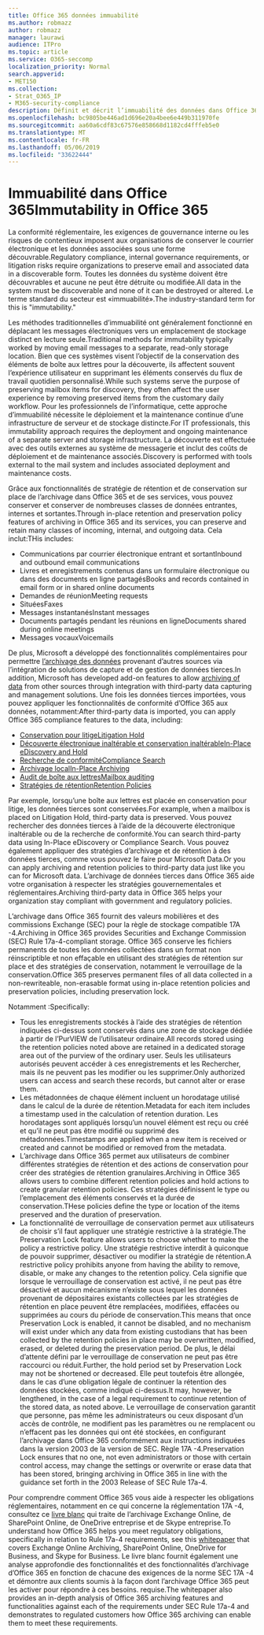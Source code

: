 ```yaml
---
title: Office 365 données immuabilité
ms.author: robmazz
author: robmazz
manager: laurawi
audience: ITPro
ms.topic: article
ms.service: O365-seccomp
localization_priority: Normal
search.appverid:
- MET150
ms.collection:
- Strat_O365_IP
- M365-security-compliance
description: Définit et décrit l’immuabilité des données dans Office 365.
ms.openlocfilehash: bc9805be446ad1d696e20a4bee6e449b311970fe
ms.sourcegitcommit: aa60a6cdf83c67576e858668d1182cd4fffeb5e0
ms.translationtype: MT
ms.contentlocale: fr-FR
ms.lasthandoff: 05/06/2019
ms.locfileid: "33622444"
---
```

# <a name="immutability-in-office-365"></a><span data-ttu-id="827fa-103">Immuabilité dans Office 365</span><span class="sxs-lookup"><span data-stu-id="827fa-103">Immutability in Office 365</span></span>

<span data-ttu-id="827fa-104">La conformité réglementaire, les exigences de gouvernance interne ou les risques de contentieux imposent aux organisations de conserver le courrier électronique et les données associées sous une forme découvrable.</span><span class="sxs-lookup"><span data-stu-id="827fa-104">Regulatory compliance, internal governance requirements, or litigation risks require organizations to preserve email and associated data in a discoverable form.</span></span> <span data-ttu-id="827fa-105">Toutes les données du système doivent être découvrables et aucune ne peut être détruite ou modifiée.</span><span class="sxs-lookup"><span data-stu-id="827fa-105">All data in the system must be discoverable and none of it can be destroyed or altered.</span></span> <span data-ttu-id="827fa-106">Le terme standard du secteur est «immuabilité».</span><span class="sxs-lookup"><span data-stu-id="827fa-106">The industry-standard term for this is "immutability."</span></span>

<span data-ttu-id="827fa-107">Les méthodes traditionnelles d’immuabilité ont généralement fonctionné en déplacant les messages électroniques vers un emplacement de stockage distinct en lecture seule.</span><span class="sxs-lookup"><span data-stu-id="827fa-107">Traditional methods for immutability typically worked by moving email messages to a separate, read-only storage location.</span></span> <span data-ttu-id="827fa-108">Bien que ces systèmes visent l’objectif de la conservation des éléments de boîte aux lettres pour la découverte, ils affectent souvent l’expérience utilisateur en supprimant les éléments conservés du flux de travail quotidien personnalisé.</span><span class="sxs-lookup"><span data-stu-id="827fa-108">While such systems serve the purpose of preserving mailbox items for discovery, they often affect the user experience by removing preserved items from the customary daily workflow.</span></span> <span data-ttu-id="827fa-109">Pour les professionnels de l’informatique, cette approche d’immuabilité nécessite le déploiement et la maintenance continue d’une infrastructure de serveur et de stockage distincte.</span><span class="sxs-lookup"><span data-stu-id="827fa-109">For IT professionals, this immutability approach requires the deployment and ongoing maintenance of a separate server and storage infrastructure.</span></span> <span data-ttu-id="827fa-110">La découverte est effectuée avec des outils externes au système de messagerie et inclut des coûts de déploiement et de maintenance associés.</span><span class="sxs-lookup"><span data-stu-id="827fa-110">Discovery is performed with tools external to the mail system and includes associated deployment and maintenance costs.</span></span>

<span data-ttu-id="827fa-111">Grâce aux fonctionnalités de stratégie de rétention et de conservation sur place de l’archivage dans Office 365 et de ses services, vous pouvez conserver et conserver de nombreuses classes de données entrantes, internes et sortantes.</span><span class="sxs-lookup"><span data-stu-id="827fa-111">Through in-place retention and preservation policy features of archiving in Office 365 and its services, you can preserve and retain many classes of incoming, internal, and outgoing data.</span></span> <span data-ttu-id="827fa-112">Cela inclut:</span><span class="sxs-lookup"><span data-stu-id="827fa-112">THis includes:</span></span>

- <span data-ttu-id="827fa-113">Communications par courrier électronique entrant et sortant</span><span class="sxs-lookup"><span data-stu-id="827fa-113">Inbound and outbound email communications</span></span>
- <span data-ttu-id="827fa-114">Livres et enregistrements contenus dans un formulaire électronique ou dans des documents en ligne partagés</span><span class="sxs-lookup"><span data-stu-id="827fa-114">Books and records contained in email form or in shared online documents</span></span>
- <span data-ttu-id="827fa-115">Demandes de réunion</span><span class="sxs-lookup"><span data-stu-id="827fa-115">Meeting requests</span></span>
- <span data-ttu-id="827fa-116">Situées</span><span class="sxs-lookup"><span data-stu-id="827fa-116">Faxes</span></span>
- <span data-ttu-id="827fa-117">Messages instantanés</span><span class="sxs-lookup"><span data-stu-id="827fa-117">Instant messages</span></span>
- <span data-ttu-id="827fa-118">Documents partagés pendant les réunions en ligne</span><span class="sxs-lookup"><span data-stu-id="827fa-118">Documents shared during online meetings</span></span>
- <span data-ttu-id="827fa-119">Messages vocaux</span><span class="sxs-lookup"><span data-stu-id="827fa-119">Voicemails</span></span>

<span data-ttu-id="827fa-120">De plus, Microsoft a développé des fonctionnalités complémentaires pour permettre [l’archivage des données](https://support.office.com/article/Archiving-third-party-data-in-Office-365-0ce338d5-3666-4a18-86ab-c6910ff408cc) provenant d’autres sources via l’intégration de solutions de capture et de gestion de données tierces.</span><span class="sxs-lookup"><span data-stu-id="827fa-120">In addition, Microsoft has developed add-on features to allow [archiving of data](https://support.office.com/article/Archiving-third-party-data-in-Office-365-0ce338d5-3666-4a18-86ab-c6910ff408cc) from other sources through integration with third-party data capturing and management solutions.</span></span> <span data-ttu-id="827fa-121">Une fois les données tierces importées, vous pouvez appliquer les fonctionnalités de conformité d’Office 365 aux données, notamment:</span><span class="sxs-lookup"><span data-stu-id="827fa-121">After third-party data is imported, you can apply Office 365 compliance features to the data, including:</span></span>

- [<span data-ttu-id="827fa-122">Conservation pour litige</span><span class="sxs-lookup"><span data-stu-id="827fa-122">Litigation Hold</span></span>](create-a-litigation-hold.md)
- [<span data-ttu-id="827fa-123">Découverte électronique inaltérable et conservation inaltérable</span><span class="sxs-lookup"><span data-stu-id="827fa-123">In-Place eDiscovery and Hold</span></span>](manage-legal-investigations.md)
- [<span data-ttu-id="827fa-124">Recherche de conformité</span><span class="sxs-lookup"><span data-stu-id="827fa-124">Compliance Search</span></span>](search-for-content.md)
- [<span data-ttu-id="827fa-125">Archivage local</span><span class="sxs-lookup"><span data-stu-id="827fa-125">In-Place Archiving</span></span>](enable-archive-mailboxes.md)
- [<span data-ttu-id="827fa-126">Audit de boîte aux lettres</span><span class="sxs-lookup"><span data-stu-id="827fa-126">Mailbox auditing</span></span>](enable-mailbox-auditing.md)
- [<span data-ttu-id="827fa-127">Stratégies de rétention</span><span class="sxs-lookup"><span data-stu-id="827fa-127">Retention Policies</span></span>](retention-policies.md)

<span data-ttu-id="827fa-128">Par exemple, lorsqu’une boîte aux lettres est placée en conservation pour litige, les données tierces sont conservées.</span><span class="sxs-lookup"><span data-stu-id="827fa-128">For example, when a mailbox is placed on Litigation Hold, third-party data is preserved.</span></span> <span data-ttu-id="827fa-129">Vous pouvez rechercher des données tierces à l’aide de la découverte électronique inaltérable ou de la recherche de conformité.</span><span class="sxs-lookup"><span data-stu-id="827fa-129">You can search third-party data using In-Place eDiscovery or Compliance Search.</span></span> <span data-ttu-id="827fa-130">Vous pouvez également appliquer des stratégies d’archivage et de rétention à des données tierces, comme vous pouvez le faire pour Microsoft Data.</span><span class="sxs-lookup"><span data-stu-id="827fa-130">Or you can apply archiving and retention policies to third-party data just like you can for Microsoft data.</span></span> <span data-ttu-id="827fa-131">L’archivage de données tierces dans Office 365 aide votre organisation à respecter les stratégies gouvernementales et réglementaires.</span><span class="sxs-lookup"><span data-stu-id="827fa-131">Archiving third-party data in Office 365 helps your organization stay compliant with government and regulatory policies.</span></span>

<span data-ttu-id="827fa-132">L’archivage dans Office 365 fournit des valeurs mobilières et des commissions Exchange (SEC) pour la règle de stockage compatible 17A -4.</span><span class="sxs-lookup"><span data-stu-id="827fa-132">Archiving in Office 365 provides Securities and Exchange Commission (SEC) Rule 17a-4-compliant storage.</span></span> <span data-ttu-id="827fa-133">Office 365 conserve les fichiers permanents de toutes les données collectées dans un format non réinscriptible et non effaçable en utilisant des stratégies de rétention sur place et des stratégies de conservation, notamment le verrouillage de la conservation.</span><span class="sxs-lookup"><span data-stu-id="827fa-133">Office 365 preserves permanent files of all data collected in a non-rewriteable, non-erasable format using in-place retention policies and preservation policies, including preservation lock.</span></span>

<span data-ttu-id="827fa-134">Notamment :</span><span class="sxs-lookup"><span data-stu-id="827fa-134">Specifically:</span></span>

- <span data-ttu-id="827fa-135">Tous les enregistrements stockés à l’aide des stratégies de rétention indiquées ci-dessus sont conservés dans une zone de stockage dédiée à partir de l’PurVIEW de l’utilisateur ordinaire.</span><span class="sxs-lookup"><span data-stu-id="827fa-135">All records stored using the retention policies noted above are retained in a dedicated storage area out of the purview of the ordinary user.</span></span> <span data-ttu-id="827fa-136">Seuls les utilisateurs autorisés peuvent accéder à ces enregistrements et les Rechercher, mais ils ne peuvent pas les modifier ou les supprimer.</span><span class="sxs-lookup"><span data-stu-id="827fa-136">Only authorized users can access and search these records, but cannot alter or erase them.</span></span>
- <span data-ttu-id="827fa-137">Les métadonnées de chaque élément incluent un horodatage utilisé dans le calcul de la durée de rétention.</span><span class="sxs-lookup"><span data-stu-id="827fa-137">Metadata for each item includes a timestamp used in the calculation of retention duration.</span></span> <span data-ttu-id="827fa-138">Les horodatages sont appliqués lorsqu’un nouvel élément est reçu ou créé et qu’il ne peut pas être modifié ou supprimé des métadonnées.</span><span class="sxs-lookup"><span data-stu-id="827fa-138">Timestamps are applied when a new item is received or created and cannot be modified or removed from the metadata.</span></span>
- <span data-ttu-id="827fa-139">L’archivage dans Office 365 permet aux utilisateurs de combiner différentes stratégies de rétention et des actions de conservation pour créer des stratégies de rétention granulaires.</span><span class="sxs-lookup"><span data-stu-id="827fa-139">Archiving in Office 365 allows users to combine different retention policies and hold actions to create granular retention policies.</span></span> <span data-ttu-id="827fa-140">Ces stratégies définissent le type ou l’emplacement des éléments conservés et la durée de conservation.</span><span class="sxs-lookup"><span data-stu-id="827fa-140">THese policies define the type or location of the items preserved and the duration of preservation.</span></span>
- <span data-ttu-id="827fa-141">La fonctionnalité de verrouillage de conservation permet aux utilisateurs de choisir s’il faut appliquer une stratégie restrictive à la stratégie.</span><span class="sxs-lookup"><span data-stu-id="827fa-141">The Preservation Lock feature allows users to choose whether to make the policy a restrictive policy.</span></span> <span data-ttu-id="827fa-142">Une stratégie restrictive interdit à quiconque de pouvoir supprimer, désactiver ou modifier la stratégie de rétention.</span><span class="sxs-lookup"><span data-stu-id="827fa-142">A restrictive policy prohibits anyone from having the ability to remove, disable, or make any changes to the retention policy.</span></span> <span data-ttu-id="827fa-143">Cela signifie que lorsque le verrouillage de conservation est activé, il ne peut pas être désactivé et aucun mécanisme n’existe sous lequel les données provenant de dépositaires existants collectées par les stratégies de rétention en place peuvent être remplacées, modifiées, effacées ou supprimées au cours du période de conservation.</span><span class="sxs-lookup"><span data-stu-id="827fa-143">This means that once Preservation Lock is enabled, it cannot be disabled, and no mechanism will exist under which any data from existing custodians that has been collected by the retention policies in place may be overwritten, modified, erased, or deleted during the preservation period.</span></span> <span data-ttu-id="827fa-144">De plus, le délai d’attente défini par le verrouillage de conservation ne peut pas être raccourci ou réduit.</span><span class="sxs-lookup"><span data-stu-id="827fa-144">Further, the hold period set by Preservation Lock may not be shortened or decreased.</span></span> <span data-ttu-id="827fa-145">Elle peut toutefois être allongée, dans le cas d’une obligation légale de continuer la rétention des données stockées, comme indiqué ci-dessus.</span><span class="sxs-lookup"><span data-stu-id="827fa-145">It may, however, be lengthened, in the case of a legal requirement to continue retention of the stored data, as noted above.</span></span> <span data-ttu-id="827fa-146">Le verrouillage de conservation garantit que personne, pas même les administrateurs ou ceux disposant d’un accès de contrôle, ne modifient pas les paramètres ou ne remplacent ou n’effacent pas les données qui ont été stockées, en configurant l’archivage dans Office 365 conformément aux instructions indiquées dans la version 2003 de la version de SEC. Règle 17A -4.</span><span class="sxs-lookup"><span data-stu-id="827fa-146">Preservation Lock ensures that no one, not even administrators or those with certain control access, may change the settings or overwrite or erase data that has been stored, bringing archiving in Office 365 in line with the guidance set forth in the 2003 Release of SEC Rule 17a-4.</span></span>

<span data-ttu-id="827fa-147">Pour comprendre comment Office 365 vous aide à respecter les obligations réglementaires, notamment en ce qui concerne la réglementation 17A -4, consultez ce [livre blanc](https://go.microsoft.com/fwlink/?linkid=830440) qui traite de l’archivage Exchange Online, de SharePoint Online, de OneDrive entreprise et de Skype entreprise.</span><span class="sxs-lookup"><span data-stu-id="827fa-147">To understand how Office 365 helps you meet regulatory obligations, specifically in relation to Rule 17a-4 requirements, see this [whitepaper](https://go.microsoft.com/fwlink/?linkid=830440) that covers Exchange Online Archiving, SharePoint Online, OneDrive for Business, and Skype for Business.</span></span> <span data-ttu-id="827fa-148">Le livre blanc fournit également une analyse approfondie des fonctionnalités et des fonctionnalités d’archivage d’Office 365 en fonction de chacune des exigences de la norme SEC 17A -4 et démontre aux clients soumis à la façon dont l’archivage Office 365 peut les activer pour répondre à ces besoins. requise.</span><span class="sxs-lookup"><span data-stu-id="827fa-148">The whitepaper also provides an in-depth analysis of Office 365 archiving features and functionalities against each of the requirements under SEC Rule 17a-4 and demonstrates to regulated customers how Office 365 archiving can enable them to meet these requirements.</span></span>